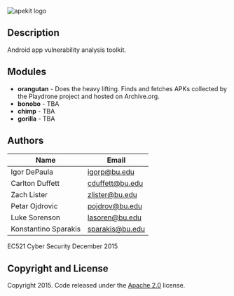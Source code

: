 ![apekit logo](https://raw.githubusercontent.com/ksparakis/apekit/master/imgs/apekitLogo.png)


Description
-----------
Android app vulnerability analysis toolkit.

Modules
-------
* **orangutan** - Does the heavy lifting. Finds and fetches APKs collected by the Playdrone project and hosted on Archive.org.
* **bonobo** - TBA
* **chimp** - TBA
* **gorilla** - TBA

Authors
-------
| Name | Email |
| ---- | ----- |
| Igor DePaula | igorp@bu.edu |
| Carlton Duffett | cduffett@bu.edu |
| Zach Lister | zlister@bu.edu |
| Petar Ojdrovic | pojdrov@bu.edu |
| Luke Sorenson | lasoren@bu.edu |
| Konstantino Sparakis | sparakis@bu.edu |

EC521 Cyber Security
December 2015

Copyright and License
---------------------
Copyright 2015. Code released under the [Apache 2.0](./LICENSE) license.

